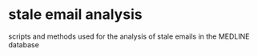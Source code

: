 # stale email analysis

scripts and methods used for the analysis of stale emails in the MEDLINE database
